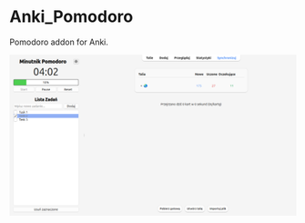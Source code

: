 
# Anki_Pomodoro
Pomodoro addon for Anki.

![Preview](https://github.com/MW13code/Anki_Pomodoro/blob/main/pomodoro_anki.png)
